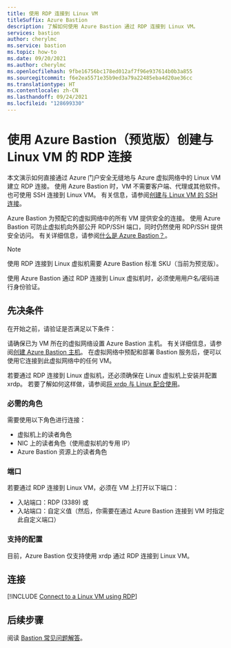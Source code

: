 ```yaml
---
title: 使用 RDP 连接到 Linux VM
titleSuffix: Azure Bastion
description: 了解如何使用 Azure Bastion 通过 RDP 连接到 Linux VM。
services: bastion
author: cherylmc
ms.service: bastion
ms.topic: how-to
ms.date: 09/20/2021
ms.author: cherylmc
ms.openlocfilehash: 9fbe16756bc178ed012af7f96e937614b0b3a855
ms.sourcegitcommit: f6e2ea5571e35b9ed3a79a22485eba4d20ae36cc
ms.translationtype: HT
ms.contentlocale: zh-CN
ms.lasthandoff: 09/24/2021
ms.locfileid: "128699330"
---
```

# <a name="create-an-rdp-connection-to-a-linux-vm-using-azure-bastion-preview"></a>使用 Azure Bastion（预览版）创建与 Linux VM 的 RDP 连接

本文演示如何直接通过 Azure 门户安全无缝地与 Azure 虚拟网络中的 Linux VM 建立 RDP 连接。 使用 Azure Bastion 时，VM 不需要客户端、代理或其他软件。 也可使用 SSH 连接到 Linux VM。 有关信息，请参阅[创建与 Linux VM 的 SSH 连接](bastion-connect-vm-ssh-linux.md)。

Azure Bastion 为预配它的虚拟网络中的所有 VM 提供安全的连接。 使用 Azure Bastion 可防止虚拟机向外部公开 RDP/SSH 端口，同时仍然使用 RDP/SSH 提供安全访问。 有关详细信息，请参阅[什么是 Azure Bastion？](bastion-overview.md)。

> [!NOTE]
> 使用 RDP 连接到 Linux 虚拟机需要 Azure Bastion 标准 SKU（当前为预览版）。
>

使用 Azure Bastion 通过 RDP 连接到 Linux 虚拟机时，必须使用用户名/密码进行身份验证。

## <a name="prerequisites"></a>先决条件

在开始之前，请验证是否满足以下条件：

请确保已为 VM 所在的虚拟网络设置 Azure Bastion 主机。 有关详细信息，请参阅[创建 Azure Bastion 主机](tutorial-create-host-portal.md)。 在虚拟网络中预配和部署 Bastion 服务后，便可以使用它连接到此虚拟网络中的任何 VM。

若要通过 RDP 连接到 Linux 虚拟机，还必须确保在 Linux 虚拟机上安装并配置 xrdp。 若要了解如何这样做，请参阅[将 xrdp 与 Linux 配合使用](../virtual-machines/linux/use-remote-desktop.md)。

### <a name="required-roles"></a>必需的角色

需要使用以下角色进行连接：
* 虚拟机上的读者角色
* NIC 上的读者角色（使用虚拟机的专用 IP）
* Azure Bastion 资源上的读者角色

### <a name="ports"></a>端口

若要通过 RDP 连接到 Linux VM，必须在 VM 上打开以下端口：
*   入站端口：RDP (3389) 或
*   入站端口：自定义值（然后，你需要在通过 Azure Bastion 连接到 VM 时指定此自定义端口）

### <a name="supported-configurations"></a>支持的配置

目前，Azure Bastion 仅支持使用 xrdp 通过 RDP 连接到 Linux VM。

## <a name="connect"></a><a name="rdp"></a>连接

[!INCLUDE [Connect to a Linux VM using RDP](../../includes/bastion-vm-rdp-linux.md)]
 
## <a name="next-steps"></a>后续步骤

阅读 [Bastion 常见问题解答](bastion-faq.md)。

